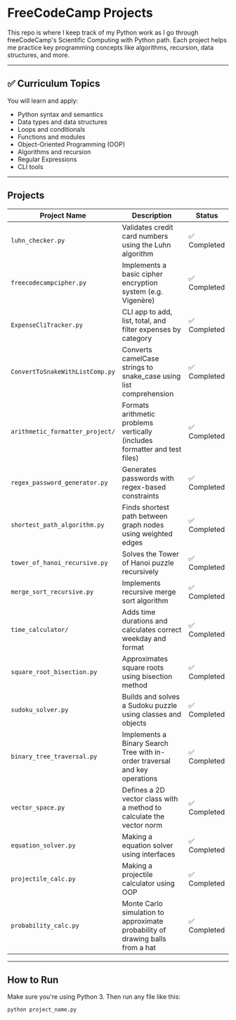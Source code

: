 # FreeCodeCamp Projects 

This repo is where I keep track of my Python work as I go through freeCodeCamp's Scientific Computing with Python path. Each project helps me practice key programming concepts like algorithms, recursion, data structures, and more.

---

## ✅ Curriculum Topics

You will learn and apply:

* Python syntax and semantics  
* Data types and data structures  
* Loops and conditionals  
* Functions and modules  
* Object-Oriented Programming (OOP)  
* Algorithms and recursion  
* Regular Expressions  
* CLI tools  

---

## Projects

| Project Name                    | Description                                                                | Status       |
|---------------------------------|----------------------------------------------------------------------------|--------------|
| `luhn_checker.py`               | Validates credit card numbers using the Luhn algorithm                     | ✅ Completed  |
| `freecodecampcipher.py`         | Implements a basic cipher encryption system (e.g. Vigenère)                | ✅ Completed  |
| `ExpenseCliTracker.py`          | CLI app to add, list, total, and filter expenses by category               | ✅ Completed  |
| `ConvertToSnakeWithListComp.py` | Converts camelCase strings to snake_case using list comprehension          | ✅ Completed  |
| `arithmetic_formatter_project/` | Formats arithmetic problems vertically (includes formatter and test files) | ✅ Completed  |
| `regex_password_generator.py`   | Generates passwords with regex-based constraints                           | ✅ Completed  |
| `shortest_path_algorithm.py`    | Finds shortest path between graph nodes using weighted edges               | ✅ Completed  |
| `tower_of_hanoi_recursive.py`   | Solves the Tower of Hanoi puzzle recursively                               | ✅ Completed  |
| `merge_sort_recursive.py`       | Implements recursive merge sort algorithm                                  | ✅ Completed  |
| `time_calculator/`              | Adds time durations and calculates correct weekday and format              | ✅ Completed  |
| `square_root_bisection.py`      | Approximates square roots using bisection method                           | ✅ Completed  |
| `sudoku_solver.py`              | Builds and solves a Sudoku puzzle using classes and objects                | ✅ Completed  |
| `binary_tree_traversal.py`      | Implements a Binary Search Tree with in-order traversal and key operations | ✅ Completed  |
| `vector_space.py`               | Defines a 2D vector class with a method to calculate the vector norm       | ✅ Completed  |
| `equation_solver.py`            | Making a equation solver using interfaces                                  | ✅ Completed  |
| `projectile_calc.py`            | Making a projectile calculator using OOP                                   | ✅ Completed  |
| `probability_calc.py`           | Monte Carlo simulation to approximate probability of drawing balls from a hat | ✅ Completed  |

---

##  How to Run

Make sure you're using Python 3. Then run any file like this:

```bash
python project_name.py
